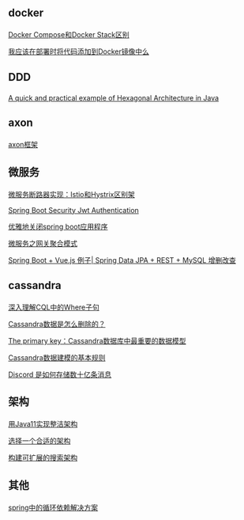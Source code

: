 ## docker <p>
<a href="https://www.jianshu.com/p/05be80475bff">Docker Compose和Docker Stack区别</a><p>
<a href="https://www.jianshu.com/p/487f83f6e69b">我应该在部署时将代码添加到Docker镜像中么</a>
<p>

  
## DDD <p>
<a href="https://www.jianshu.com/p/a63ef3ef1f94">A quick and practical example of Hexagonal Architecture in Java</a>
<p>

  
## axon <p>
<a href="https://www.jianshu.com/c/d52a49f833b1">axon框架</a>
<p>

  
## 微服务 <p>
<a href="https://www.jianshu.com/p/f6d280df6340">微服务断路器实现：Istio和Hystrix区别架</a>
<p>
  <a href="https://www.jianshu.com/p/f45ac6ba0b4f">Spring Boot Security Jwt Authentication</a> <p>
  
  <a href="https://www.jianshu.com/p/9e5fd0c508cb"> 优雅地关闭spring boot应用程序</a><p>
  
  <a href="https://www.jianshu.com/p/1ffd9d3b1efd">微服务之网关聚合模式</a><p>

  <a href="https://www.jianshu.com/p/63792e787333">Spring Boot + Vue.js 例子| Spring Data JPA + REST + MySQL 增删改查</a>
<p>
 

## cassandra <p>
<a href="https://www.jianshu.com/p/bcaf5a8d8530">深入理解CQL中的Where子句</a><p>
<a href="https://www.jianshu.com/p/ce1bc6926085">Cassandra数据是怎么删除的？</a><p>
<a href="https://www.jianshu.com/p/db4a626d952e">The primary key：Cassandra数据库中最重要的数据模型</a><p>
<a href="https://www.jianshu.com/p/58bf9b92ff63">Cassandra数据建模的基本规则</a><p>
<a href="https://www.jianshu.com/p/5ffe9f44f83c">Discord 是如何存储数十亿条消息</a><p>
<p>
  
## 架构 <p>
 <a href="https://www.jianshu.com/p/66c584f451ba">用Java11实现整洁架构</a><p> 
   
<a href="https://www.jianshu.com/p/5fba9c674123">选择一个合适的架构</a><p> 
  
<a href="https://www.jianshu.com/p/e819b39914c4">构建可扩展的搜索架构</a><p> 
 <p> 
   
## 其他 <p>
 <a href="https://www.jianshu.com/p/b65c57f4d45d">spring中的循环依赖解决方案</a><p> 


